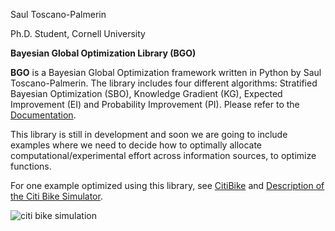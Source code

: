 Saul Toscano-Palmerin

Ph.D. Student, Cornell University 


**Bayesian Global Optimization Library (BGO)**


**BGO** is a Bayesian Global Optimization framework written in Python by Saul Toscano-Palmerin. The library
includes four different algorithms: Stratified Bayesian Optimization (SBO), 
Knowledge Gradient (KG), Expected Improvement (EI) and Probability Improvement (PI).
Please refer to the [Documentation][doc].

This library is still in development and soon we are going to include
examples where we need to decide how to optimally allocate
computational/experimental effort across information sources, to
optimize functions.

For one example optimized using this library, see [CitiBike][ref] and
[Description of the Citi Bike Simulator][annotated].

![citi bike simulation](https://github.com/toscanosaul/BGO/blob/master/CitiBike/animation.gif)

[annotated]: https://github.com/toscanosaul/BGO/blob/master/CitiBike/citiBike.pdf 
[ref]: https://github.com/toscanosaul/BGO/tree/master/CitiBike
[doc]: https://github.com/toscanosaul/BGO/blob/master/BGO.pdf
